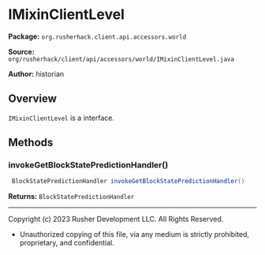 # IMixinClientLevel

**Package:** `org.rusherhack.client.api.accessors.world`

**Source:** `org/rusherhack/client/api/accessors/world/IMixinClientLevel.java`

**Author:** historian



## Overview

`IMixinClientLevel` is a interface.

## Methods

### invokeGetBlockStatePredictionHandler()

```java
 BlockStatePredictionHandler invokeGetBlockStatePredictionHandler()
```

**Returns:** `BlockStatePredictionHandler`

---

Copyright (c) 2023 Rusher Development LLC. All Rights Reserved.
* Unauthorized copying of this file, via any medium is strictly prohibited, proprietary, and confidential.

